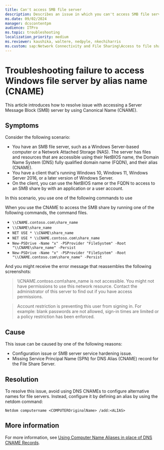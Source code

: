 ```yaml
---
title: Can't access SMB file server
description: Describes an issue in which you can't access SMB file server share by using the DNS CNAME. Provides a resolution.
ms.date: 09/02/2024
manager: dcscontentpm
audience: ITPro
ms.topic: troubleshooting
localization_priority: medium
ms.reviewer: kaushika, waltere, nedpyle, nkechiharris
ms.custom: sap:Network Connectivity and File Sharing\Access to file shares (SMB), csstroubleshoot
---
```

# Troubleshooting failure to access Windows file server by alias name (CNAME)

This article introduces how to resolve issue with accessing a Server Message Block (SMB) server by using Canonical Name (CNAME).

## Symptoms

Consider the following scenario:

- You have an SMB file server, such as a Windows Server-based computer or a Network Attached Storage (NAS). The server has files and resources that are accessible using their NetBIOS name, the Domain Name System (DNS) fully qualified domain name (FQDN), and their alias (CNAME).
- You have a client that's running Windows 10, Windows 11, Windows Server 2016, or a later version of Windows Server.
- On the client, you can use the NetBIOS name or the FQDN to access to an SMB share by with an application or a user account.

In this scenario, you use one of the following commands to use

When you use the CNAME to access the SMB share by running one of the following commands, the command files.

- `\\CNAME.contoso.com\share_name`
- `\\CNAME\share_name`
- `NET USE * \\CNAME\share_name`
- `NET USE * \\CNAME.contoso.com\share_name`
- `New-PSDrive -Name "x" -PSProvider "FileSystem" -Root "\\CNAME\share_name" -Persist`
- `New-PSDrive -Name "x" -PSProvider "FileSystem" -Root "\\CNAME.contoso.com\share_name" -Persist`

And you might receive the error message that reassembles the following screenshots:

> \\\\CNAME.contoso.com\\share_name is not accessible. You might not have permissions to use this network resource. Contact the administrator of this server to find out if you have access permissions.

> Account restriction is preventing this user from signing in. For example: blank passwords are not allowed, sign-in times are limited or a policy restriction has been enforced.

## Cause

This issue can be caused by one of the following reasons:

- Configuration issue or SMB server service hardening issue.
- Missing Service Principal Name (SPN) for DNS Alias (CNAME) record for the File Share Server.

## Resolution

To resolve this issue, avoid using DNS CNAMEs to configure alternative names for file servers. Instead, configure it by defining an alias by using the netdom command:

```console
Netdom computername <COMPUTEROriginalName> /add:<ALIAS>
```

## More information

For more information, see [Using Computer Name Aliases in place of DNS CNAME Records](https://techcommunity.microsoft.com/t5/core-infrastructure-and-security/using-computer-name-aliases-in-place-of-dns-cname-records/ba-p/259064).
